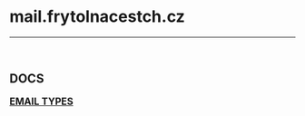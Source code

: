 # mail.frytolnacestch.cz

_____________________________________________________________________

&nbsp;

## DOCS
<big>**[EMAIL TYPES](docs/email-type.md)**</big>